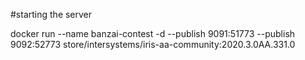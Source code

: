 #starting the server

docker run --name banzai-contest -d --publish 9091:51773 --publish 9092:52773 store/intersystems/iris-aa-community:2020.3.0AA.331.0

